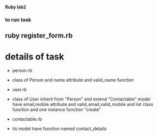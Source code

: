 #### Ruby lab2
### to run task
## ruby register_form.rb 
# details of task
- person.rb
* class of Person and name attribute and valid_name function
- user.rb
* class of User inherit from "Person" and 
  extend "Contactable" model have email,mobile attribute and valid_email,valid_mobile and list class function and one instance function "create"
- contactable.rb
* its model have function named contact_details 
